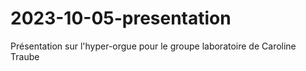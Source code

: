 # 2023-10-05-presentation
Présentation sur l'hyper-orgue pour le groupe laboratoire de Caroline Traube
